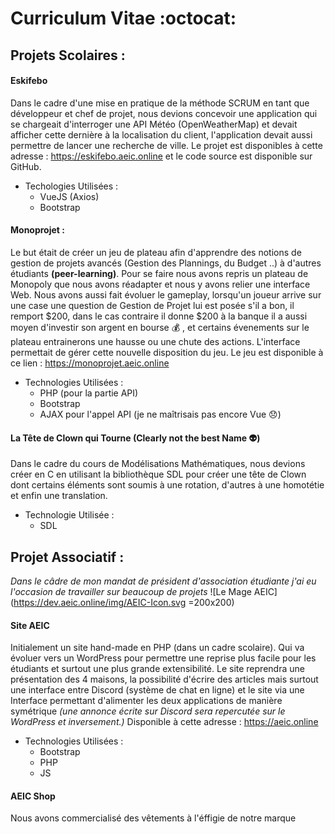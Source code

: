 # Curriculum Vitae :octocat:

## Projets Scolaires :

#### Eskifebo
Dans le cadre d'une mise en pratique de la méthode SCRUM en tant que développeur et chef de projet, nous devions concevoir une application qui se chargeait d'interroger une API Météo (OpenWeatherMap) et devait afficher cette dernière à la localisation du client, l'application devait aussi permettre de lancer une recherche de ville. 
        Le projet est disponibles à cette adresse : https://eskifebo.aeic.online et le code source est disponible sur GitHub. 

* Techologies Utilisées :
    * VueJS (Axios)
    * Bootstrap
#### Monoprojet : 
Le but était de créer un jeu de plateau afin d'apprendre des notions de gestion de projets avancés (Gestion des Plannings, du Budget ..) à d'autres étudiants **(peer-learning)**.
Pour se faire nous avons repris un plateau de Monopoly que nous avons réadapter et nous y avons relier une interface Web. Nous avons aussi fait évoluer le gameplay, lorsqu'un joueur arrive sur une case une question de Gestion de Projet lui est posée s'il a bon, il remport $200, dans le cas contraire il donne $200 à la banque il a aussi moyen d'investir son argent en bourse :moneybag: , et certains évenements sur le plateau entrainerons une hausse ou une chute des actions.
        L'interface permettait de gérer cette nouvelle disposition du jeu. Le jeu est disponible à ce lien : https://monoprojet.aeic.online

* Technologies Utilisées :
    * PHP (pour la partie API)
    * Bootstrap
    * AJAX pour l'appel API (je ne maîtrisais pas encore Vue :disappointed:)

#### La Tête de Clown qui Tourne (Clearly not the best Name :alien:)
Dans le cadre du cours de Modélisations Mathématiques, nous devions créer en C en utilisant la bibliothèque SDL pour créer une tête de Clown dont certains éléments sont soumis à une rotation, d'autres à une homotétie et enfin une translation. 

* Technologie Utilisée :
    * SDL

## Projet Associatif : 
_Dans le câdre de mon mandat de président d'association étudiante j'ai eu l'occasion de travailler sur beaucoup de projets_
![Le Mage AEIC](https://dev.aeic.online/img/AEIC-Icon.svg =200x200)

#### Site AEIC
Initialement un site hand-made en PHP (dans un cadre scolaire). Qui va évoluer vers un WordPress pour permettre une reprise plus facile pour les étudiants et surtout une plus grande extensibilité.
Le site reprendra une présentation des 4 maisons, la possibilité d'écrire des articles mais surtout une interface entre Discord (système de chat en ligne) et le site via une Interface permettant d'alimenter les deux applications de manière symétrique _(une annonce écrite sur Discord sera repercutée sur le WordPress et inversement.)_ 
    Disponible à cette adresse : https://aeic.online

* Technologies Utilisées :
    * Bootstrap
    * PHP
    * JS

#### AEIC Shop
Nous avons commercialisé des vêtements à l'éffigie de notre marque 



